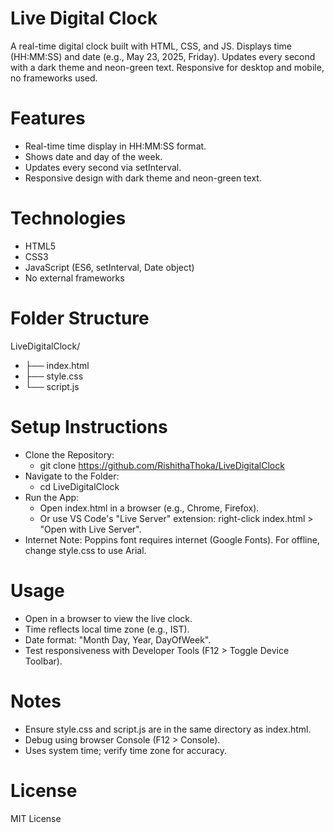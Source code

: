 # Live Digital Clock
A real-time digital clock built with HTML, CSS, and JS. Displays time (HH:MM:SS) and date (e.g., May 23, 2025, Friday). Updates every second with a dark theme and neon-green text. Responsive for desktop and mobile, no frameworks used.
# Features
- Real-time time display in HH:MM:SS format.
- Shows date and day of the week.
- Updates every second via setInterval.
- Responsive design with dark theme and neon-green text.
# Technologies
- HTML5
- CSS3 
- JavaScript (ES6, setInterval, Date object)
- No external frameworks
# Folder Structure
LiveDigitalClock/
- ├── index.html
- ├── style.css
- └── script.js
# Setup Instructions
- Clone the Repository:
  - git clone https://github.com/RishithaThoka/LiveDigitalClock
- Navigate to the Folder:
  - cd LiveDigitalClock
- Run the App:
  - Open index.html in a browser (e.g., Chrome, Firefox).
  - Or use VS Code's "Live Server" extension: right-click index.html > "Open with Live Server".
- Internet Note: Poppins font requires internet (Google Fonts). For offline, change style.css to use Arial.
# Usage
- Open in a browser to view the live clock.
- Time reflects local time zone (e.g., IST).
- Date format: "Month Day, Year, DayOfWeek".
- Test responsiveness with Developer Tools (F12 > Toggle Device Toolbar).
# Notes
- Ensure style.css and script.js are in the same directory as index.html.
- Debug using browser Console (F12 > Console).
- Uses system time; verify time zone for accuracy.
# License
MIT License
